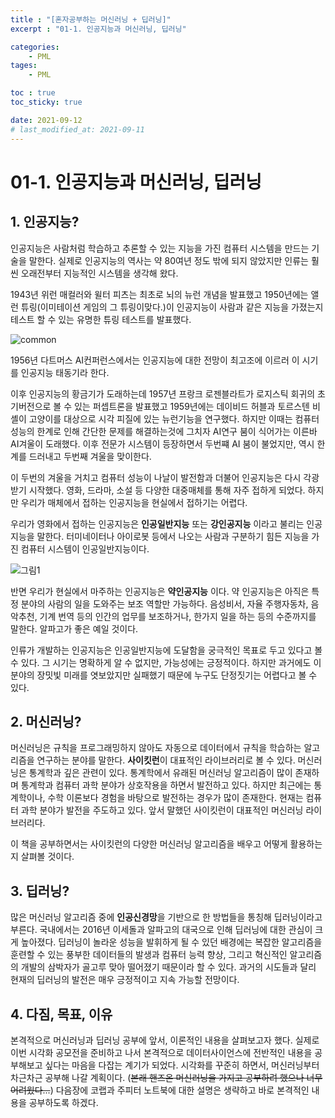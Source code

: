 ```yaml
---
title : "[혼자공부하는 머신러닝 + 딥러닝]"
excerpt : "01-1. 인공지능과 머신러닝, 딥러닝"

categories:
    - PML
tages:
    - PML

toc : true
toc_sticky: true

date: 2021-09-12
# last_modified_at: 2021-09-11
---
```

# 01-1. 인공지능과 머신러닝, 딥러닝

## 1. 인공지능?

인공지능은 사람처럼 학습하고 추론할 수 있는 지능을 가진 컴퓨터 시스템을 만드는 기술을 말한다. 실제로 인공지능의 역사는 약 80여년 정도 밖에 되지 않았지만 인류는 훨씬 오래전부터 지능적인 시스템을 생각해 왔다.

1943년 위런 매컬러와 윌터 피츠는 최초로 뇌의 뉴런 개념을 발표했고 1950년에는 앨런 튜링(이미테이션 게임의 그 튜링이맞다.)이 인공지능이 사람과 같은 지능을 가졌는지 테스트 할 수 있는 유명한 튜링 테스트를 발표했다.

![common](https://user-images.githubusercontent.com/37393115/132973930-211ce822-4bb5-42f0-ab71-0294521db8b1.jpeg)

1956년 다트머스 AI컨퍼런스에서는 인공지능에 대한 전망이 최고조에 이르러 이 시기를 인공지능 태동기라 한다.

이후 인공지능의 황금기가 도래하는데 1957년 프랑크 로젠블라트가 로지스틱 회귀의 초기버전으로 볼 수 있는 퍼셉트론을 발표했고 1959년에는 데이비드 허블과 토르스텐 비셸이 고양이를 대상으로 시각 피질에 있는 뉴런기능을 연구했다. 하지만 이때는 컴퓨터 성능의 한계로 인해 간단한 문제를 해결하는것에 그치자 AI연구 붐이 식어가는 이른바 AI겨울이 도래했다. 이후 전문가 시스템이 등장하면서 두번쨰 AI 붐이 불었지만, 역시 한계를 드러내고 두번째 겨울을 맞이한다.

이 두번의 겨울을 거치고 컴퓨터 성능이 나날이 발전함과 더불어 인공지능은 다시 각광받기 시작했다. 영화, 드라마, 소설 등 다양한 대중매체를 통해 자주 접하게 되었다. 하지만 우리가 매체에서 접하는 인공지능을 현실에서 접하기는 어렵다.

우리가 영화에서 접하는 인공지능은 **인공일반지능** 또는 **강인공지능** 이라고 불리는 인공지능을 말한다. 터미네이터나 아이로봇 등에서 나오는 사람과 구분하기 힘든 지능을 가진 컴퓨터 시스템이 인공일반지능이다.

![그림1](https://user-images.githubusercontent.com/37393115/132974217-6831c90d-c68c-4300-b50c-31ffdb9e9346.jpg)

반면 우리가 현실에서 마주하는 인공지능은 **약인공지능** 이다. 약 인공지능은 아직은 특정 분야의 사람의 일을 도와주는 보조 역할만 가능하다. 음성비서, 자율 주행자동차, 음악추천, 기계 번역 등의 인간의 업무를 보조하거나, 한가지 일을 하는 등의 수준까지를 말한다. 알파고가 좋은 예일 것이다.

인류가 개발하는 인공지능은 인공일반지능에 도달함을 궁극적인 목표로 두고 있다고 볼 수 있다. 그 시기는 명확하게 알 수 없지만, 가능성에는 긍정적이다. 하지만 과거에도 이 분야의 장밋빛 미래를 엿보았지만 실패했기 때문에 누구도 단정짓기는 어렵다고 볼 수 있다.

## 2. 머신러닝?

머신러닝은 규칙을 프로그래밍하지 않아도 자동으로 데이터에서 규칙을 학습하는 알고리즘을 연구하는 분야를 말한다. **사이킷런**이 대표적인 라이브러리로 볼 수 있다. 머신러닝은 통계학과 깊은 관련이 있다. 통계학에서 유래된 머신러닝 알고리즘이 많이 존재하며 통계학과 컴퓨터 과학 분야가 상호작용을 하면서 발전하고 있다. 하지만 최근에는 통계학이나, 수학 이론보다 경험을 바탕으로 발전하는 경우가 많이 존재한다. 현재는 컴퓨터 과학 분야가 발전을 주도하고 있다. 앞서 말했던 사이킷런이 대표적인 머신러닝 라이브러리다. 

이 책을 공부하면서는 사이킷런의 다양한 머신러닝 알고리즘을 배우고 어떻게 활용하는지 살펴볼 것이다.



## 3. 딥러닝?

많은 머신러닝 알고리즘 중에 **인공신경망**을 기반으로 한 방법들을 통칭해 딥러닝이라고 부른다. 국내에서는 2016년 이세돌과 알파고의 대국으로 인해 딥러닝에 대한 관심이 크게 높아졌다. 딥러닝이 놀라운 성능을 발휘하게 될 수 있던 배경에는 복잡한 알고리즘을 훈련할 수 있는 풍부한 데이터들의 발생과 컴퓨터 능력 향상, 그리고 혁신적인 알고리즘의 개발의 삼박자가 골고루 맞아 떨어졌기 때문이라 할 수 있다. 과거의 시도들과 달리 현재의 딥러닝의 발전은 매우 긍정적이고 지속 가능할 전망이다.

## 4. 다짐, 목표, 이유

본격적으로 머신러닝과 딥러닝 공부에 앞서, 이론적인 내용을 살펴보고자 했다. 실제로 이번 시각화 공모전을 준비하고 나서 본격적으로 데이터사이언스에 전반적인 내용을 공부해보고 싶다는 마음을 다잡는 계기가 되었다. 시각화를 꾸준히 하면서, 머신러닝부터 차근차근 공부해 나갈 계획이다. (~~본래 핸즈온 머신러닝을 가지고 공부하려 했으나 너무 어려웠다...~~) 다음장에 코랩과 주피터 노트북에 대한 설명은 생략하고 바로 본격적인 내용을 공부하도록 하겠다.